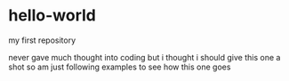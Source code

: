 # hello-world
my first repository

never gave much thought into coding but i thought i should give this one a shot
so am just following examples to see how this one goes
